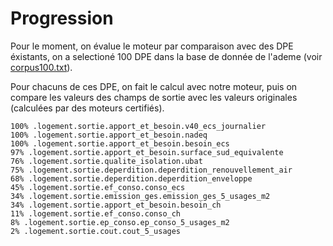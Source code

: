 # Progression

Pour le moment, on évalue le moteur par comparaison avec des DPE éxistants, on a selectioné 100 DPE dans la base de donnée de l'ademe (voir [corpus100.txt](./corpus100.txt)).

Pour chacuns de ces DPE, on fait le calcul avec notre moteur, puis on compare les valeurs des champs de sortie avec les valeurs originales (calculées par des moteurs certifiés).

```
100% .logement.sortie.apport_et_besoin.v40_ecs_journalier
100% .logement.sortie.apport_et_besoin.nadeq
100% .logement.sortie.apport_et_besoin.besoin_ecs
97% .logement.sortie.apport_et_besoin.surface_sud_equivalente
76% .logement.sortie.qualite_isolation.ubat
75% .logement.sortie.deperdition.deperdition_renouvellement_air
68% .logement.sortie.deperdition.deperdition_enveloppe
45% .logement.sortie.ef_conso.conso_ecs
34% .logement.sortie.emission_ges.emission_ges_5_usages_m2
34% .logement.sortie.apport_et_besoin.besoin_ch
11% .logement.sortie.ef_conso.conso_ch
8% .logement.sortie.ep_conso.ep_conso_5_usages_m2
2% .logement.sortie.cout.cout_5_usages
```
